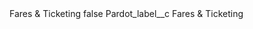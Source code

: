 <?xml version="1.0" encoding="UTF-8"?>
<CustomMetadata xmlns="http://soap.sforce.com/2006/04/metadata" xmlns:xsi="http://www.w3.org/2001/XMLSchema-instance" xmlns:xsd="http://www.w3.org/2001/XMLSchema">
    <label>Fares &amp; Ticketing</label>
    <protected>false</protected>
    <values>
        <field>Pardot_label__c</field>
        <value xsi:type="xsd:string">Fares &amp; Ticketing</value>
    </values>
</CustomMetadata>
